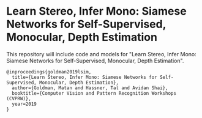# Learn Stereo, Infer Mono: Siamese Networks for Self-Supervised, Monocular, Depth Estimation

This repository will include code and models for "Learn Stereo, Infer Mono: Siamese Networks for Self-Supervised, Monocular, Depth Estimation".

```
@inproceedings{goldman2019lsim,
  title={Learn Stereo, Infer Mono: Siamese Networks for Self-Supervised, Monocular, Depth Estimation},
  author={Goldman, Matan and Hassner, Tal and Avidan Shai},
  booktitle={Computer Vision and Pattern Recognition Workshops (CVPRW)},
  year=2019
}
```
